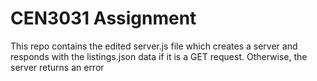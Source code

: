 # CEN3031 Assignment

This repo contains the edited server.js file which creates a server and responds with the listings.json data if it is a GET request. Otherwise, the server returns an error
